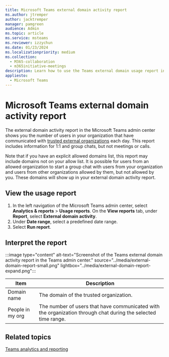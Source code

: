 ```yaml
---
title: Microsoft Teams external domain activity report
ms.author: jtremper
author: jacktremper
manager: pamgreen
audience: Admin
ms.topic: article
ms.service: msteams
ms.reviewer: izzychun
ms.date: 01/23/2024
ms.localizationpriority: medium
ms.collection: 
  - M365-collaboration
  - m365initiative-meetings
description: Learn how to use the Teams external domain usage report in the Microsoft Teams admin center to get an overview of external domain activity in your organization.
appliesto: 
  - Microsoft Teams
---
```

# Microsoft Teams external domain activity report

The external domain activity report in the Microsoft Teams admin center shows you the number of users in your organization that have communicated with [trusted external organizations](/microsoftteams/trusted-organizations-external-meetings-chat?tabs=organization-settings#specify-trusted-microsoft-365-organizations) each day. This report includes information for 1:1 and group chats, but not meetings or calls.

Note that if you have an explicit allowed domains list, this report may include domains not on your allow list. It is possible for users from an allowed organization to start a group chat with users from your organization and users from other organizations allowed by them, but not allowed by you. These domains will show up in your external domain activity report.

## View the usage report

1. In the left navigation of the Microsoft Teams admin center, select **Analytics & reports** > **Usage reports**. On the **View reports** tab, under **Report**, select **External domain activity**.
1. Under **Date range**, select a predefined date range.
1. Select **Run report**.  

## Interpret the report

:::image type="content" alt-text="Screenshot of the Teams external domain activity report in the Teams admin center." source="../media/external-domain-report-small.png" lightbox="../media/external-domain-report-expand.png":::

|Item |Description  |
|--------|-------------|
|Domain name|The domain of the trusted organization.|
|People in my org|The number of users that have communicated with the organization through chat during the selected time range.|

## Related topics

[Teams analytics and reporting](teams-reporting-reference.md)

